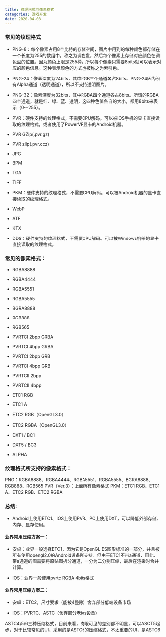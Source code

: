 ```yaml
---
title: 纹理格式与像素格式
categories: 游戏开发
date: 2020-04-08
---
```


### 常见的纹理格式
* PNG-8：每个像素占用8个比特的存储空间，图片中用到的每种颜色都存储在一个长度为255的数组中，称之为调色盘，然后每个像素上存储对应颜色在调色盘的位置。因为颜色上限是255种，所以每个像素只需要8bits就可以表示对应的颜色信息。这种表示颜色的方式也被称之为索引色。

* PNG-24：像素深度为24bits，其中RGB三个通道各占8bits。PNG-24因为没有Alpha通道（透明通道），所以不支持透明图片。

* PNG-32：像素深度为32bits，其中RGBA四个通道各占8bits。所谓的RGBA四个通道，就是红、绿、蓝、透明，这四种色值各自的大小，都用8bits来表示（0～255）。

* PVR：硬件支持的纹理格式，不需要CPU解码。可以被IOS手机的显卡直接读取的纹理格式，或者使用了PowerVR显卡的Android机器。
* PVR GZip(.pvr.gz)
* PVR zlip(.pvr.ccz)
* JPG
* BPM
* TGA
* TIFF
* PKM：硬件支持的纹理格式，不需要CPU解码。可以被Android机器的显卡直接读取的纹理格式。
* WebP
* ATF
* KTX
* DDS：硬件支持的纹理格式，不需要CPU解码。可以被Windows机器的显卡直接读取的纹理格式。

### 常见的像素格式：
* RGBA8888
* RGBA4444
* RGBA5551
* RGBA5555
* BGRA8888
* RGB888
* RGB565

* PVRTCI 2bpp GRBA
* PVRTCI 4bpp GRBA
* PVRTCI 2bpp GRB
* PVRTCI 4bpp GRB
* PVRTCII 2bpp
* PVRTCII 4bpp

* ETC1 RGB
* ETC1 A
* ETC2 RGB（OpenGL3.0）
* ETC2 RGBA（OpenGL3.0）

* DXT1 / BC1
* DXT5 / BC3

* ALPHA

### 纹理格式所支持的像素格式：
PNG：RGBA8888、RGBA4444、RGBA5551、RGBA5555、BGRA8888、RGB888、RGB565
PVR（Ver.3）：上面所有像素格式
PKM：ETC1 RGB、ETC1 A、ETC2 RGB、ETC2 RGBA

### 总结:
* Android上使用ETC1、IOS上使用PVR、PC上使用DXT，可以降低外部存储、内存、显存使用。

#### 业界常用压缩方案一：
* 安卓：业界一般选择ETC1，因为它是OpenGL ES图形标准的一部分，并且被所有使用opengl2.0的Android设备所支持。但由于ETC1不带a通道，因此，带a通道的图需要将原贴图拆分通道，一分为二分别压缩，最后在渲染时合并计算。

* IOS：业界一般使用pvrtc RGBA 4bits格式

#### 业界常用压缩方案二：

* 安卓：ETC2，尺寸要求（能被4整除）舍弃部分低端设备市场

* IOS：PVRTC、ASTC（舍弃部分老ios设备）

ASTC4\5\6三种压缩格式，目前来看，肉眼可见的差别都不明显，可以ASCT5起步，对于比较常见的UI，采用的是ASTC5的压缩格式，不太重要的UI，是ASTC6